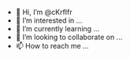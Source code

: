 - 👋 Hi, I’m @cKrfIfr
- 👀 I’m interested in ...
- 🌱 I’m currently learning ...
- 💞️ I’m looking to collaborate on ...
- 📫 How to reach me ...

<!---
cKrfIfr/cKrfIfr is a ✨ special ✨ repository because its `README.md` (this file) appears on your GitHub profile.
You can click the Preview link to take a look at your changes.
--->
